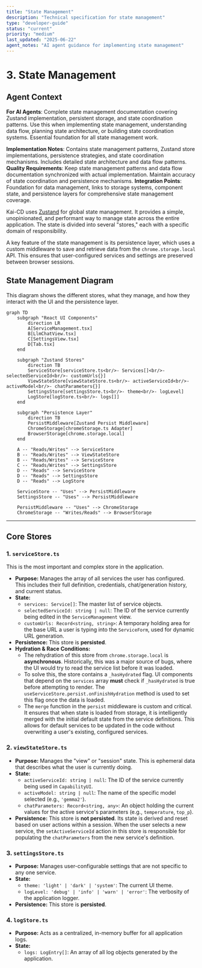 ```yaml
---
title: "State Management"
description: "Technical specification for state management"
type: "developer-guide"
status: "current"
priority: "medium"
last_updated: "2025-06-22"
agent_notes: "AI agent guidance for implementing state management"
---
```


# 3. State Management

## Agent Context
**For AI Agents**: Complete state management documentation covering Zustand implementation, persistent storage, and state coordination patterns. Use this when implementing state management, understanding data flow, planning state architecture, or building state coordination systems. Essential foundation for all state management work.

**Implementation Notes**: Contains state management patterns, Zustand store implementations, persistence strategies, and state coordination mechanisms. Includes detailed state architecture and data flow patterns.
**Quality Requirements**: Keep state management patterns and data flow documentation synchronized with actual implementation. Maintain accuracy of state coordination and persistence mechanisms.
**Integration Points**: Foundation for data management, links to storage systems, component state, and persistence layers for comprehensive state management coverage.

Kai-CD uses [Zustand](https://github.com/pmndrs/zustand) for global state management. It provides a simple, unopinionated, and performant way to manage state across the entire application. The state is divided into several "stores," each with a specific domain of responsibility.

A key feature of the state management is its persistence layer, which uses a custom middleware to save and retrieve data from the `chrome.storage.local` API. This ensures that user-configured services and settings are preserved between browser sessions.

## State Management Diagram

This diagram shows the different stores, what they manage, and how they interact with the UI and the persistence layer.

```mermaid
graph TD
    subgraph "React UI Components"
        direction LR
        A[ServiceManagement.tsx]
        B[LlmChatView.tsx]
        C[SettingsView.tsx]
        D[Tab.tsx]
    end

    subgraph "Zustand Stores"
        direction TB
        ServiceStore[serviceStore.ts<br/>- Services[]<br/>- selectedServiceId<br/>- customUrls{}]
        ViewStateStore[viewStateStore.ts<br/>- activeServiceId<br/>- activeModel<br/>- chatParameters{}]
        SettingsStore[settingsStore.ts<br/>- theme<br/>- logLevel]
        LogStore[logStore.ts<br/>- logs[]]
    end

    subgraph "Persistence Layer"
        direction TB
        PersistMiddleware[Zustand Persist Middleware]
        ChromeStorage[chromeStorage.ts Adapter]
        BrowserStorage[chrome.storage.local]
    end

    A -- "Reads/Writes" --> ServiceStore
    B -- "Reads/Writes" --> ViewStateStore
    B -- "Reads/Writes" --> ServiceStore
    C -- "Reads/Writes" --> SettingsStore
    D -- "Reads" --> ServiceStore
    D -- "Reads" --> SettingsStore
    D -- "Reads" --> LogStore

    ServiceStore -- "Uses" --> PersistMiddleware
    SettingsStore -- "Uses" --> PersistMiddleware

    PersistMiddleware -- "Uses" --> ChromeStorage
    ChromeStorage -- "Writes/Reads" --> BrowserStorage
```

---

## Core Stores

### 1. `serviceStore.ts`

This is the most important and complex store in the application.

-   **Purpose:** Manages the array of all services the user has configured. This includes their full definition, credentials, chat/generation history, and current status.
-   **State:**
    -   `services: Service[]`: The master list of service objects.
    -   `selectedServiceId: string | null`: The ID of the service currently being edited in the `ServiceManagement` view.
    -   `customUrls: Record<string, string>`: A temporary holding area for the base URL a user is typing into the `ServiceForm`, used for dynamic URL generation.
-   **Persistence:** This store is **persisted**.
-   **Hydration & Race Conditions:**
    -   The rehydration of this store from `chrome.storage.local` is **asynchronous**. Historically, this was a major source of bugs, where the UI would try to read the service list before it was loaded.
    -   To solve this, the store contains a `_hasHydrated` flag. UI components that depend on the `services` array **must** check if `_hasHydrated` is true before attempting to render. The `useServiceStore.persist.onFinishHydration` method is used to set this flag once the data is loaded.
    -   The `merge` function in the `persist` middleware is custom and critical. It ensures that when state is loaded from storage, it is intelligently merged with the initial default state from the service definitions. This allows for default services to be updated in the code without overwriting a user's existing, configured services.

### 2. `viewStateStore.ts`

-   **Purpose:** Manages the "view" or "session" state. This is ephemeral data that describes what the user is currently doing.
-   **State:**
    -   `activeServiceId: string | null`: The ID of the service currently being used in `CapabilityUI`.
    -   `activeModel: string | null`: The name of the specific model selected (e.g., `'gemma2'`).
    -   `chatParameters: Record<string, any>`: An object holding the current values for the active service's parameters (e.g., `temperature`, `top_p`).
-   **Persistence:** This store is **not persisted**. Its state is derived and reset based on user actions within a session. When the user selects a new service, the `setActiveServiceId` action in this store is responsible for populating the `chatParameters` from the new service's definition.

### 3. `settingsStore.ts`

-   **Purpose:** Manages user-configurable settings that are not specific to any one service.
-   **State:**
    -   `theme: 'light' | 'dark' | 'system'`: The current UI theme.
    -   `logLevel: 'debug' | 'info' | 'warn' | 'error'`: The verbosity of the application logger.
-   **Persistence:** This store is **persisted**.

### 4. `logStore.ts`

-   **Purpose:** Acts as a centralized, in-memory buffer for all application logs.
-   **State:**
    -   `logs: LogEntry[]`: An array of all log objects generated by the application.
